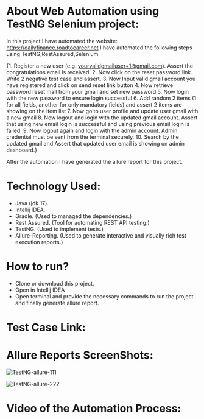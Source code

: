 # About Web Automation using TestNG Selenium project:
In this project I have automated the website:  https://dailyfinance.roadtocareer.net
I have automated the following steps using TestNG,RestAssured,Selenium 

{1. Register a new user (e.g. yourvalidgmailuser+1@gmail.com). Assert the congratulations email is received.
2. Now click on the reset password link. Write 2 negative test case and assert. 
3. Now Input valid gmail account you have registered and click on send reset link button
4. Now retrieve password reset mail from your gmail and set new password
5. Now login with the new password to ensure login successful
6. Add random 2 items (1 for all fields, another for only mandatory fields) and assert 2 items are showing on the item list
7. Now go to user profile and update user gmail with a new gmail
8. Now logout and login with the updated gmail account. Assert that using new email login is successful and using previous email login is failed.
9. Now logout again and login with the admin account. Admin credential must be sent from the terminal securely.
10. Search by the updated gmail and Assert that updated user email is showing on admin dashboard.}

After the automation I have generated the allure report for this project.

# Technology Used:
- Java (jdk 17).
- Intellij IDEA.
- Gradle. (Used to managed the dependencies.)
- Rest Assured. (Tool for automating REST API testing.)
- TestNG. (Used to implement tests.)
- Allure-Reporting. (Used to generate interactive and visually rich test execution reports.)

# How to run?
- Clone or download this project.
- Open in Intellij IDEA
- Open terminal and provide the necessary commands to run the project and finally generate allure report.

# Test Case Link:

# Allure Reports ScreenShots:
![TestNG-allure-111](https://github.com/user-attachments/assets/ef9e1b90-7f5e-455e-a3df-fdbc357e9201)

![TestNG-allure-222](https://github.com/user-attachments/assets/d33aaeab-4de1-46a3-96ff-92242c21bd96)


# Video of the Automation Process:
